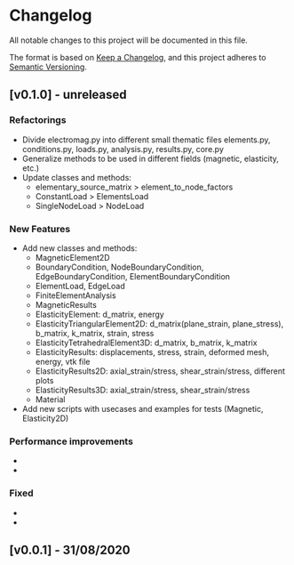# Changelog

All notable changes to this project will be documented in this file.

The format is based on [Keep a Changelog](https://keepachangelog.com/en/1.0.0/),
and this project adheres to [Semantic Versioning](https://semver.org/spec/v2.0.0.html).

## [v0.1.0] - unreleased

### Refactorings

* Divide electromag.py into different small thematic files
  elements.py, conditions.py, loads.py, analysis.py, results.py, core.py
* Generalize methods to be used in different fields (magnetic, elasticity, etc.)
* Update classes and methods:
   - elementary_source_matrix > element_to_node_factors
   - ConstantLoad > ElementsLoad
   - SingleNodeLoad > NodeLoad

### New Features

* Add new classes and methods:
   - MagneticElement2D
   - BoundaryCondition, NodeBoundaryCondition, EdgeBoundaryCondition, ElementBoundaryCondition
   - ElementLoad, EdgeLoad
   - FiniteElementAnalysis
   - MagneticResults
   - ElasticityElement: d_matrix, energy
   - ElasticityTriangularElement2D: d_matrix(plane_strain, plane_stress), b_matrix, k_matrix, strain, stress
   - ElasticityTetrahedralElement3D: d_matrix, b_matrix, k_matrix
   - ElasticityResults: displacements, stress, strain, deformed mesh, energy, vtk file
   - ElasticityResults2D: axial_strain/stress, shear_strain/stress, different plots
   - ElasticityResults3D: axial_strain/stress, shear_strain/stress
   - Material
* Add new scripts with usecases and examples for tests (Magnetic, Elasticity2D)

### Performance improvements

*
*

### Fixed

*
*


## [v0.0.1] - 31/08/2020
